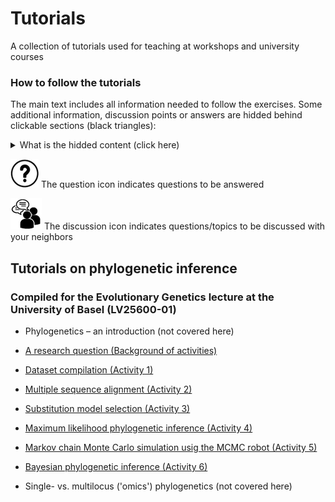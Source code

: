 # Tutorials

A collection of tutorials used for teaching at workshops and university courses

### How to follow the tutorials

The main text includes all information needed to follow the exercises. Some additional information, discussion points or answers are hidded behind clickable sections (black triangles):

 <details>
  <summary>What is the hidded content (click here)</summary>  
  
--------

* "**Further background**" contains additional information to deepen the understanding, including links to publications and videos
* "**Optional**" are either further exercises that can be done for additional practice or alternative commands for locally installed software
* "**Answer**" or "**Hint"/"Help**": include hints or answers to a question. Please <ins>only</ins> read if you really don't know what to do, if you can not find an answer, or after you have ansered the question.
* "**Discussion points**" can help to start a discussion

--------
</details>

![](./img/question_icon.png) The question icon indicates questions to be answered

![](./img/discussion_icon.png) The discussion icon indicates questions/topics to be discussed with your neighbors


## Tutorials on phylogenetic inference
### Compiled for the Evolutionary Genetics lecture at the University of Basel (LV25600-01)


* Phylogenetics – an introduction (not covered here)

* [A research question (Background of activities)](./reserach_question/)

* [Dataset compilation (Activity 1)](./dataset_compilation/README.md)

* [Multiple sequence alignment (Activity 2)](./multiple_sequence_alignment/README.md)

* [Substitution model selection (Activity 3)](./substitution_model_selection/README.md)

* [Maximum likelihood phylogenetic inference (Activity 4)](./maximum_likelihood_phylogenetic_inf/README.md)

* [Markov chain Monte Carlo simulation usig the MCMC robot (Activity 5)](./mcmc_robot/README.md)

* [Bayesian phylogenetic inference (Activity 6)](./bayesian_phylogenetic_inference/README.md)

* Single- vs. multilocus ('omics') phylogenetics (not covered here)

